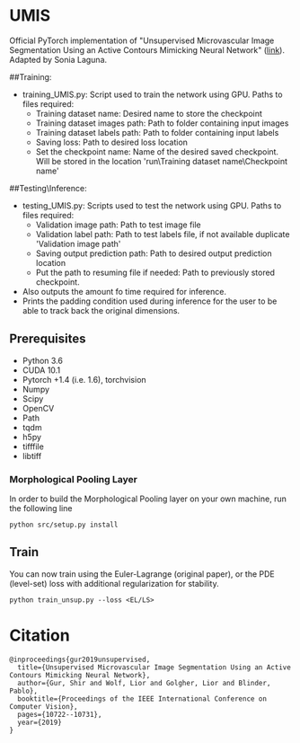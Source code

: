 # UMIS
Official PyTorch implementation of "Unsupervised Microvascular Image Segmentation Using an Active Contours Mimicking Neural Network" ([link](https://arxiv.org/abs/1908.01373)). Adapted by Sonia Laguna.

##Training:
- training_UMIS.py: Script used to train the network using GPU. Paths to files required: 
    - Training dataset name: Desired name to store the checkpoint
    - Training dataset images path: Path to folder containing input images    
    - Training dataset labels path: Path to folder containing input labels
    - Saving loss: Path to desired loss location    
    - Set the checkpoint name: Name of the desired saved checkpoint. Will be stored in the location 'run\Training dataset name\Checkpoint name'
  
##Testing\Inference:
- testing_UMIS.py: Scripts used to test the network using GPU. Paths to files required:
    - Validation image path: Path to test image file
    - Validation label path: Path to test labels file, if not available duplicate 'Validation image path'
    - Saving output prediction path: Path to desired output prediction location
    - Put the path to resuming file if needed: Path to previously stored checkpoint.
- Also outputs the amount fo time required for inference.
- Prints the padding condition used during inference for the user to be able to track back the original dimensions.

## Prerequisites
- Python 3.6
- CUDA 10.1
- Pytorch +1.4 (i.e. 1.6), torchvision
- Numpy
- Scipy
- OpenCV
- Path
- tqdm
- h5py
- tifffile
- libtiff 



### Morphological Pooling Layer
In order to build the Morphological Pooling layer on your own machine, run the following line
```
python src/setup.py install
```

## Train
You can now train using the Euler-Lagrange (original paper), or the PDE (level-set) loss with additional regularization for stability.
```
python train_unsup.py --loss <EL/LS>
```

# Citation
```
@inproceedings{gur2019unsupervised,
  title={Unsupervised Microvascular Image Segmentation Using an Active Contours Mimicking Neural Network},
  author={Gur, Shir and Wolf, Lior and Golgher, Lior and Blinder, Pablo},
  booktitle={Proceedings of the IEEE International Conference on Computer Vision},
  pages={10722--10731},
  year={2019}
}
```